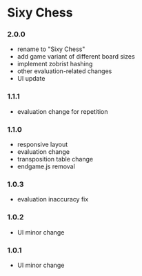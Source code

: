 # Sixy Chess

### 2.0.0

* rename to "Sixy Chess"
* add game variant of different board sizes
* implement zobrist hashing
* other evaluation-related changes
* UI update

### 1.1.1
* evaluation change for repetition

### 1.1.0
* responsive layout
* evaluation change
* transposition table change
* endgame.js removal

### 1.0.3
* evaluation inaccuracy fix

### 1.0.2
* UI minor change

### 1.0.1
* UI minor change
